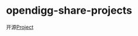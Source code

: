 # opendigg-share-projects
开源[Project](https://github.com/opendigg/opending-share-projects/issues)<br />

